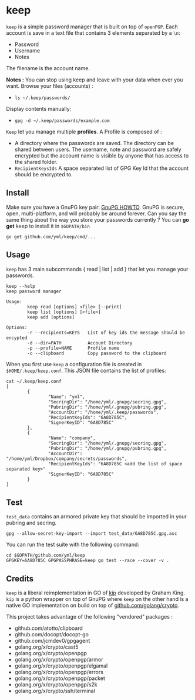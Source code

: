# keep

`keep` is a simple password manager that is built on top of `openPGP`. Each account is save in a text file that contains 3 elements separated by a `\n`:

* Password
* Username
* Notes

The filename is the account name.

**Notes :** 
You can stop using keep and leave with your data when ever you want.
Browse your files (accounts) : 

* `ls ~/.keep/passwords/`

Display contents manually:

* `gpg -d ~/.keep/passwords/example.com`


`Keep` let you manage multiple **profiles**. A Profile is composed of :

* A directory where the passwords are saved. The directory can be shared between users. The username, note and password are safely encrypted but the account name is visible by anyone that has access to the shared folder.
* `RecipientKeysIds` A space separated list of GPG Key Id that the account should be encrypted to.

## Install

Make sure you have a GnuPG key pair: [GnuPG HOWTO](https://help.ubuntu.com/community/GnuPrivacyGuardHowto). GnuPG is secure, open, multi-platform, and will probably be around forever. Can you say the same thing about the way you store your passwords currently ?
You can **go get** keep to install it in `$GOPATH/bin`

```
go get github.com/yml/keep/cmd/...
```

## Usage

`keep` has 3 main subcommands { read | list | add } that let you manage your passwords.

```
keep --help
keep password manager

Usage:
        keep read [options] <file> [--print]
        keep list [options] [<file>]
        keep add [options]

Options:
        -r --recipients=KEYS   List of key ids the message should be encypted 
        -d --dir=PATH          Account Directory
        -p --profile=NAME      Profile name
        -c --clipboard         Copy password to the clipboard

```

When you first use `keep` a configuration file is created in `$HOME/.keep/keep.conf`. This JSON file contains the list of profiles:

```
cat ~/.keep/keep.conf 
[
        {
                "Name": "yml",
                "SecringDir": "/home/yml/.gnupg/secring.gpg",
                "PubringDir": "/home/yml/.gnupg/pubring.gpg",
                "AccountDir": "/home/yml/.keep/passwords",
                "RecipientKeyIds": "6A8D785C",
                "SignerKeyID": "6A8D785C"
        },
        {
                "Name": "company",
                "SecringDir": "/home/yml/.gnupg/secring.gpg",
                "PubringDir": "/home/yml/.gnupg/pubring.gpg",
                "AccountDir": "/home/yml/Dropbox/company/secrets/passwords",
                "RecipientKeyIds": "6A8D785C <add the list of space separated key>"
                "SignerKeyID": "6A8D785C"
        }
]
``` 

## Test

`test_data` contains an armored private key that should be imported in your pubring and secring.

```
gpg --allow-secret-key-import --import test_data/6A8D785C.gpg.asc
```

You can run the test suite with the following command:

```
cd $GOPATH/github.com/yml/keep
GPGKEY=6A8D785C GPGPASSPHRASE=keep go test --race --cover -v .
```

## Credits

`keep` is a liberal reimplementation in GO of [kip](https://github.com/grahamking/kip) developed by Graham King. `kip` is a python wrapper on top of GnuPG where `keep` on the other hand is a native GO implementation on build on top of [github.com/golang/crypto](https://github.com/golang/crypto/).

This project takes advantage of the following "vendored" packages :

*  github.com/atotto/clipboard
*  github.com/docopt/docopt-go            
*  github.com/jcmdev0/gpgagent            
*  golang.org/x/crypto/cast5              
*  golang.org/x/crypto/openpgp            
*  golang.org/x/crypto/openpgp/armor      
*  golang.org/x/crypto/openpgp/elgamal    
*  golang.org/x/crypto/openpgp/errors     
*  golang.org/x/crypto/openpgp/packet     
*  golang.org/x/crypto/openpgp/s2k        
*  golang.org/x/crypto/ssh/terminal
